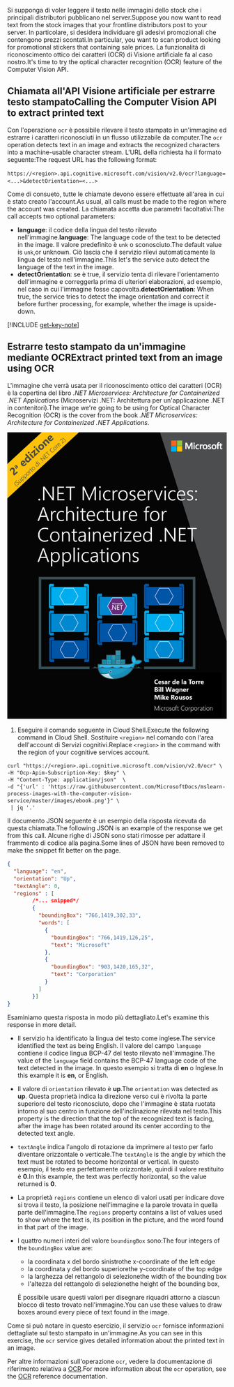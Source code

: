 <span data-ttu-id="80ab1-101">Si supponga di voler leggere il testo nelle immagini dello stock che i principali distributori pubblicano nel server.</span><span class="sxs-lookup"><span data-stu-id="80ab1-101">Suppose you now want to read text from the stock images that your frontline distributors post to your server.</span></span> <span data-ttu-id="80ab1-102">In particolare, si desidera individuare gli adesivi promozionali che contengono prezzi scontati.</span><span class="sxs-lookup"><span data-stu-id="80ab1-102">In particular, you want to scan product looking for promotional stickers that containing sale prices.</span></span> <span data-ttu-id="80ab1-103">La funzionalità di riconoscimento ottico dei caratteri (OCR) di Visione artificiale fa al caso nostro.</span><span class="sxs-lookup"><span data-stu-id="80ab1-103">It's time to try the optical character recognition (OCR) feature of the Computer Vision API.</span></span> 

## <a name="calling-the-computer-vision-api-to-extract-printed-text"></a><span data-ttu-id="80ab1-104">Chiamata all'API Visione artificiale per estrarre testo stampato</span><span class="sxs-lookup"><span data-stu-id="80ab1-104">Calling the Computer Vision API to extract printed text</span></span>

<span data-ttu-id="80ab1-105">Con l'operazione `ocr` è possibile rilevare il testo stampato in un'immagine ed estrarre i caratteri riconosciuti in un flusso utilizzabile da computer.</span><span class="sxs-lookup"><span data-stu-id="80ab1-105">The `ocr` operation detects text in an image and extracts the recognized characters into a machine-usable character stream.</span></span> <span data-ttu-id="80ab1-106">L'URL della richiesta ha il formato seguente:</span><span class="sxs-lookup"><span data-stu-id="80ab1-106">The request URL has the following format:</span></span>

`https://<region>.api.cognitive.microsoft.com/vision/v2.0/ocr?language=<...>&detectOrientation=<...>`

<span data-ttu-id="80ab1-107">Come di consueto, tutte le chiamate devono essere effettuate all'area in cui è stato creato l'account.</span><span class="sxs-lookup"><span data-stu-id="80ab1-107">As usual, all calls must be made to the region where the account was created.</span></span> <span data-ttu-id="80ab1-108">La chiamata accetta due parametri facoltativi:</span><span class="sxs-lookup"><span data-stu-id="80ab1-108">The call accepts two optional parameters:</span></span>

- <span data-ttu-id="80ab1-109">**language**: il codice della lingua del testo rilevato nell'immagine.</span><span class="sxs-lookup"><span data-stu-id="80ab1-109">**language**: The language code of the text to be detected in the image.</span></span> <span data-ttu-id="80ab1-110">Il valore predefinito è `unk` o sconosciuto.</span><span class="sxs-lookup"><span data-stu-id="80ab1-110">The default value is `unk`,or unknown.</span></span> <span data-ttu-id="80ab1-111">Ciò lascia che il servizio rilevi automaticamente la lingua del testo nell'immagine.</span><span class="sxs-lookup"><span data-stu-id="80ab1-111">This let's the service auto detect the language of the text in the image.</span></span>
- <span data-ttu-id="80ab1-112">**detectOrientation**: se è true, il servizio tenta di rilevare l'orientamento dell'immagine e correggerla prima di ulteriori elaborazioni, ad esempio, nel caso in cui l'immagine fosse capovolta.</span><span class="sxs-lookup"><span data-stu-id="80ab1-112">**detectOrientation**: When true, the service  tries to detect the image orientation and correct it before further processing, for example, whether the image is upside-down.</span></span> 

[!INCLUDE [get-key-note](./get-key.md)]

## <a name="extract-printed-text-from-an-image-using-ocr"></a><span data-ttu-id="80ab1-113">Estrarre testo stampato da un'immagine mediante OCR</span><span class="sxs-lookup"><span data-stu-id="80ab1-113">Extract printed text from an image using OCR</span></span>

<span data-ttu-id="80ab1-114">L'immagine che verrà usata per il riconoscimento ottico dei caratteri (OCR) è la copertina del libro *.NET Microservices: Architecture for Containerized .NET Applications* (Microservizi .NET: Architettura per un'applicazione .NET in contenitori).</span><span class="sxs-lookup"><span data-stu-id="80ab1-114">The image we're going to be using for Optical Character Recognition (OCR) is the cover from the book *.NET Microservices: Architecture for Containerized .NET Applications*.</span></span>

![Immagine della copertina del libro .NET Microservices: Architecture for Containerized .NET Applications](../media/5-ebook.png)

1. <span data-ttu-id="80ab1-116">Eseguire il comando seguente in Cloud Shell.</span><span class="sxs-lookup"><span data-stu-id="80ab1-116">Execute the following command in Cloud Shell.</span></span> <span data-ttu-id="80ab1-117">Sostituire `<region>` nel comando con l'area dell'account di Servizi cognitivi.</span><span class="sxs-lookup"><span data-stu-id="80ab1-117">Replace `<region>` in the command with the region of your cognitive services account.</span></span>

```azurecli
curl "https://<region>.api.cognitive.microsoft.com/vision/v2.0/ocr" \
-H "Ocp-Apim-Subscription-Key: $key" \
-H "Content-Type: application/json"  \
-d "{'url' : 'https://raw.githubusercontent.com/MicrosoftDocs/mslearn-process-images-with-the-computer-vision-service/master/images/ebook.png'}" \
 | jq '.'
```

<span data-ttu-id="80ab1-118">Il documento JSON seguente è un esempio della risposta ricevuta da questa chiamata.</span><span class="sxs-lookup"><span data-stu-id="80ab1-118">The following JSON is an example of the response we get from this call.</span></span> <span data-ttu-id="80ab1-119">Alcune righe di JSON sono stati rimosse per adattare il frammento di codice alla pagina.</span><span class="sxs-lookup"><span data-stu-id="80ab1-119">Some lines of JSON have been removed to make the snippet fit better on the page.</span></span>

```json
{
  "language": "en",
  "orientation": "Up",
  "textAngle": 0,
  "regions" : [
        /*... snipped*/
        {
          "boundingBox": "766,1419,302,33",
          "words": [
            {
              "boundingBox": "766,1419,126,25",
              "text": "Microsoft"
            },
            {
              "boundingBox": "903,1420,165,32",
              "text": "Corporation"
            }
          ]
        }]
}
```

<span data-ttu-id="80ab1-120">Esaminiamo questa risposta in modo più dettagliato.</span><span class="sxs-lookup"><span data-stu-id="80ab1-120">Let's examine this response in more detail.</span></span> 

- <span data-ttu-id="80ab1-121">Il servizio ha identificato la lingua del testo come inglese.</span><span class="sxs-lookup"><span data-stu-id="80ab1-121">The service identified the text as being English.</span></span> <span data-ttu-id="80ab1-122">Il valore del campo `language` contiene il codice lingua BCP-47 del testo rilevato nell'immagine.</span><span class="sxs-lookup"><span data-stu-id="80ab1-122">The value of the `language` field contains the BCP-47 language code of the text detected in the image.</span></span> <span data-ttu-id="80ab1-123">In questo esempio si tratta di **en** o Inglese.</span><span class="sxs-lookup"><span data-stu-id="80ab1-123">In this example it is **en**, or English.</span></span> 
- <span data-ttu-id="80ab1-124">Il valore di `orientation` rilevato è **up**.</span><span class="sxs-lookup"><span data-stu-id="80ab1-124">The `orientation` was detected as **up**.</span></span> <span data-ttu-id="80ab1-125">Questa proprietà indica la direzione verso cui è rivolta la parte superiore del testo riconosciuto, dopo che l'immagine è stata ruotata intorno al suo centro in funzione dell'inclinazione rilevata nel testo.</span><span class="sxs-lookup"><span data-stu-id="80ab1-125">This property is the direction that the top of the recognized text is facing, after the image has been rotated around its center according to the detected text angle.</span></span> 
- <span data-ttu-id="80ab1-126">`textAngle` indica l'angolo di rotazione da imprimere al testo per farlo diventare orizzontale o verticale.</span><span class="sxs-lookup"><span data-stu-id="80ab1-126">The `textAngle` is the angle by which the text must be rotated to become horizontal or vertical.</span></span> <span data-ttu-id="80ab1-127">In questo esempio, il testo era perfettamente orizzontale, quindi il valore restituito è **0**.</span><span class="sxs-lookup"><span data-stu-id="80ab1-127">In this example, the text was perfectly horizontal, so the value returned is **0**.</span></span>  
- <span data-ttu-id="80ab1-128">La proprietà `regions` contiene un elenco di valori usati per indicare dove si trova il testo, la posizione nell'immagine e la parole trovata in quella parte dell'immagine.</span><span class="sxs-lookup"><span data-stu-id="80ab1-128">The `regions` property contains a list of values used to show where the text is, its position in the picture, and the word found in that part of the image.</span></span> 
- <span data-ttu-id="80ab1-129">I quattro numeri interi del valore `boundingBox` sono:</span><span class="sxs-lookup"><span data-stu-id="80ab1-129">The four integers of the `boundingBox` value are:</span></span> 
    - <span data-ttu-id="80ab1-130">la coordinata x del bordo sinistro</span><span class="sxs-lookup"><span data-stu-id="80ab1-130">the x-coordinate of the left edge</span></span> 
    - <span data-ttu-id="80ab1-131">la coordinata y del bordo superiore</span><span class="sxs-lookup"><span data-stu-id="80ab1-131">the y-coordinate of the top edge</span></span>
    - <span data-ttu-id="80ab1-132">la larghezza del rettangolo di selezione</span><span class="sxs-lookup"><span data-stu-id="80ab1-132">the width of the bounding box</span></span>
    - <span data-ttu-id="80ab1-133">l'altezza del rettangolo di selezione</span><span class="sxs-lookup"><span data-stu-id="80ab1-133">the height of the bounding box,</span></span> 
   
    <span data-ttu-id="80ab1-134">È possibile usare questi valori per disegnare riquadri attorno a ciascun blocco di testo trovato nell'immagine.</span><span class="sxs-lookup"><span data-stu-id="80ab1-134">You can use these values to draw boxes around every piece of text found in the image.</span></span>

<span data-ttu-id="80ab1-135">Come si può notare in questo esercizio, il servizio `ocr` fornisce informazioni dettagliate sul testo stampato in un'immagine.</span><span class="sxs-lookup"><span data-stu-id="80ab1-135">As you can see in this exercise, the `ocr` service gives detailed information about the printed text in an image.</span></span> 

<span data-ttu-id="80ab1-136">Per altre informazioni sull'operazione `ocr`, vedere la documentazione di riferimento relativa a [OCR](https://westus.dev.cognitive.microsoft.com/docs/services/5adf991815e1060e6355ad44/operations/56f91f2e778daf14a499e1fc).</span><span class="sxs-lookup"><span data-stu-id="80ab1-136">For more information about the `ocr` operation, see the [OCR](https://westus.dev.cognitive.microsoft.com/docs/services/5adf991815e1060e6355ad44/operations/56f91f2e778daf14a499e1fc) reference documentation.</span></span>